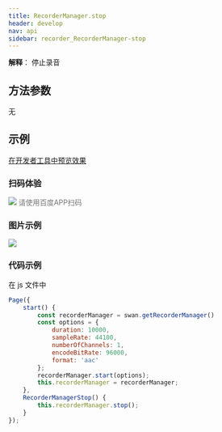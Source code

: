 ```yaml
---
title: RecorderManager.stop 
header: develop
nav: api
sidebar: recorder_RecorderManager-stop
---
```



**解释**： 停止录音

 

## 方法参数
  无


## 示例

<a href="swanide://fragment/a495c8fcde49fe7cdb108088854cb7011573652992453" title="在开发者工具中预览效果" target="_self">在开发者工具中预览效果</a>

### 扫码体验

<div class='scan-code-container'>
    <img src="https://b.bdstatic.com/miniapp/assets/images/doc_demo/fragment_RecorderManagerStop.png" class="demo-qrcode-image" />
    <font color=#777 12px>请使用百度APP扫码</font>
</div>

### 图片示例 


<div class="m-doc-custom-examples">
    <div class="m-doc-custom-examples-correct">
        <img src="https://b.bdstatic.com/miniapp/images/RecorderManagerStart.gif">
    </div>
    <div class="m-doc-custom-examples-correct">
        <img src=" ">
    </div>
    <div class="m-doc-custom-examples-correct">
        <img src=" ">
    </div>     
</div>

### 代码示例 



 在 js 文件中 

```javascript
Page({
    start() {
        const recorderManager = swan.getRecorderManager()
        const options = {
            duration: 10000,
            sampleRate: 44100,
            numberOfChannels: 1,
            encodeBitRate: 96000,
            format: 'aac'
        };
        recorderManager.start(options);
        this.recorderManager = recorderManager;
    },
    RecorderManagerStop() {
        this.recorderManager.stop();
    }
});
```

